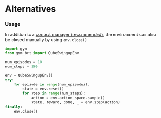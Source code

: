 # Alternatives

### Usage
In addition to a [context manager (recommended)](../README.md#usage), the environment can also be closed manually by using `env.close()`

```python
import gym
from gym_brt import QubeSwingupEnv

num_episodes = 10
num_steps = 250

env = QubeSwingupEnv()
try:
    for episode in range(num_episodes):
        state = env.reset()
        for step in range(num_steps):
            action = env.action_space.sample()
            state, reward, done, _ = env.step(action)
finally:
    env.close()
```
